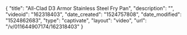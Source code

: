 {
    "title": "All-Clad D3 Armor Stainless Steel Fry Pan",
    "description": "",
    "videoid": "162318403",
    "date_created": "1524757808",
    "date_modified": "1524862683",
    "type": "captivate",
    "layout": "video",
    "url": "\/v\/011644907174\/162318403"
}